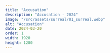 ```yaml
---
title: "Accusation"
description: "Accusation - 2024"
image: "/src/assets/surreal/01_surreal.webp"
alt: "Accusation"
date: 2024-03-20
order: 1
width: 1920
height: 1280
---
```

